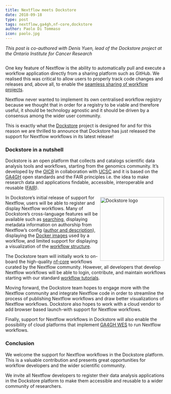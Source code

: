 ```yaml
---
title: Nextflow meets Dockstore
date: 2018-09-18
type: post
tags: nextflow,ga4gh,nf-core,dockstore
author: Paolo Di Tommaso
icon: paolo.jpg
---
```


<div class='text-muted' style='margin-bottom:2em'>
<i>This post is co-authored with Denis Yuen, lead of the Dockstore project at the Ontario Institute for Cancer Research</i>
</div>

One key feature of Nextflow is the ability to automatically pull and execute a workflow application directly from a sharing platform such as GitHub. We realised this was critical to allow users to properly track code changes and releases and, above all, to enable the [seamless sharing of workflow projects](/blog/2016/best-practice-for-reproducibility.html).

Nextflow never wanted to implement its own centralised workflow registry because we thought that in order for a registry to be viable and therefore useful, it should be technology agnostic and it should be driven by a consensus among the wider user community.

This is exactly what the [Dockstore](https://dockstore.org/) project is designed for and for this reason we are thrilled to announce that Dockstore has just released the support for Nextflow workflows in its latest release!

### Dockstore in a nutshell

Dockstore is an open platform that collects and catalogs scientific data analysis tools and workflows, starting from the genomics community. It’s developed by the [OICR](https://oicr.on.ca/) in collaboration with [UCSC](https://ucscgenomics.soe.ucsc.edu/) and it is based on the [GA4GH](https://www.ga4gh.org/) open standards and the FAIR principles i.e. the idea to make research data and applications findable, accessible, interoperable and reusable ([FAIR](https://www.nature.com/articles/sdata201618)).

<img src='/img/dockstore.png' alt="Dockstore logo" style='float:right; width: 150pt; padding: .5em;' />

In Dockstore’s initial release of support for Nextflow, users will be able to register and display Nextflow workflows. Many of Dockstore’s cross-language features will be available such as [searching](https://dockstore.org/search?descriptorType=nfl&searchMode=files), displaying metadata information on authorship from Nextflow’s config ([author and description](https://www.nextflow.io/docs/latest/config.html?highlight=author#scope-manifest)), displaying the [Docker images](https://dockstore.org/workflows/github.com/nf-core/hlatyping:1.1.1?tab=tools) used by a workflow, and limited support for displaying a visualization of the [workflow structure](https://dockstore.org/workflows/github.com/nf-core/hlatyping:1.1.1?tab=dag).

The Dockstore team will initially work to on-board the high-quality [nf-core](https://github.com/nf-core) workflows curated by the Nextflow community. However, all developers that develop Nextflow workflows will be able to login, contribute, and maintain workflows starting with our standard [workflow tutorials](https://docs.dockstore.org/docs/publisher-tutorials/workflows/).

Moving forward, the Dockstore team hopes to engage more with the Nextflow community and integrate Nextflow code in order to streamline the process of publishing Nextflow workflows and draw better visualizations of Nextflow workflows. Dockstore also hopes to work with a cloud vendor to add browser based launch-with support for Nextflow workflows.

Finally, support for Nextflow workflows in Dockstore will also enable the possibility of cloud platforms that implement [GA4GH WES](https://github.com/ga4gh/workflow-execution-service-schemas) to run Nextflow workflows.

### Conclusion

We welcome the support for Nextflow workflows in the Dockstore platform. This is a valuable contribution and presents great opportunities for workflow developers and the wider scientific community.

We invite all Nextflow developers to register their data analysis applications in the Dockstore platform to make them accessible and reusable to a wider community of researchers.

